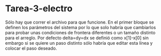 # Tarea-3-electro

Sólo hay que correr el archivo para que funcione.
En el primer bloque se definen los parámetros del sistema por lo que solo habría que cambiarlos para probar unas condiciones de frontera diferentes o un tamaño distinto para el arreglo.
Por defecto delta=dy=dx se definió como x[1]-x[0] sin embargo si se quiere un paso distinto sólo habría que editar esta línea y colocar el paso deseado. 
